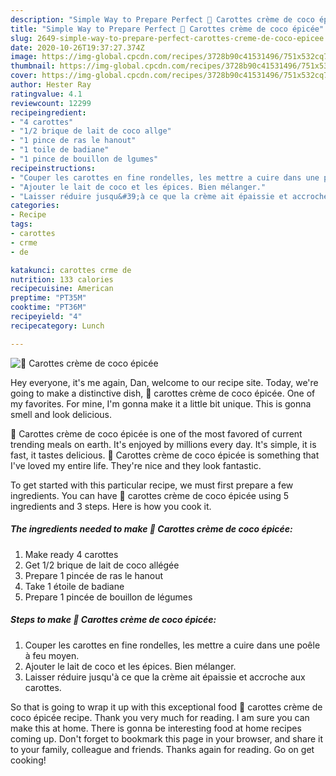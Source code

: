 ```yaml
---
description: "Simple Way to Prepare Perfect 🌺 Carottes crème de coco épicée"
title: "Simple Way to Prepare Perfect 🌺 Carottes crème de coco épicée"
slug: 2649-simple-way-to-prepare-perfect-carottes-creme-de-coco-epicee
date: 2020-10-26T19:37:27.374Z
image: https://img-global.cpcdn.com/recipes/3728b90c41531496/751x532cq70/🌺-carottes-creme-de-coco-epicee-photo-principale-de-la-recette.jpg
thumbnail: https://img-global.cpcdn.com/recipes/3728b90c41531496/751x532cq70/🌺-carottes-creme-de-coco-epicee-photo-principale-de-la-recette.jpg
cover: https://img-global.cpcdn.com/recipes/3728b90c41531496/751x532cq70/🌺-carottes-creme-de-coco-epicee-photo-principale-de-la-recette.jpg
author: Hester Ray
ratingvalue: 4.1
reviewcount: 12299
recipeingredient:
- "4 carottes"
- "1/2 brique de lait de coco allge"
- "1 pince de ras le hanout"
- "1 toile de badiane"
- "1 pince de bouillon de lgumes"
recipeinstructions:
- "Couper les carottes en fine rondelles, les mettre a cuire dans une poêle à feu moyen."
- "Ajouter le lait de coco et les épices. Bien mélanger."
- "Laisser réduire jusqu&#39;à ce que la crème ait épaissie et accroche aux carottes."
categories:
- Recipe
tags:
- carottes
- crme
- de

katakunci: carottes crme de 
nutrition: 133 calories
recipecuisine: American
preptime: "PT35M"
cooktime: "PT36M"
recipeyield: "4"
recipecategory: Lunch

---
```



![🌺 Carottes crème de coco épicée](https://img-global.cpcdn.com/recipes/3728b90c41531496/751x532cq70/🌺-carottes-creme-de-coco-epicee-photo-principale-de-la-recette.jpg)

Hey everyone, it's me again, Dan, welcome to our recipe site. Today, we're going to make a distinctive dish, 🌺 carottes crème de coco épicée. One of my favorites. For mine, I'm gonna make it a little bit unique. This is gonna smell and look delicious.



🌺 Carottes crème de coco épicée is one of the most favored of current trending meals on earth. It's enjoyed by millions every day. It's simple, it is fast, it tastes delicious. 🌺 Carottes crème de coco épicée is something that I've loved my entire life. They're nice and they look fantastic.


To get started with this particular recipe, we must first prepare a few ingredients. You can have 🌺 carottes crème de coco épicée using 5 ingredients and 3 steps. Here is how you cook it.

<!--inarticleads1-->

##### The ingredients needed to make 🌺 Carottes crème de coco épicée:

1. Make ready 4 carottes
1. Get 1/2 brique de lait de coco allégée
1. Prepare 1 pincée de ras le hanout
1. Take 1 étoile de badiane
1. Prepare 1 pincée de bouillon de légumes




<!--inarticleads2-->

##### Steps to make 🌺 Carottes crème de coco épicée:

1. Couper les carottes en fine rondelles, les mettre a cuire dans une poêle à feu moyen.
1. Ajouter le lait de coco et les épices. Bien mélanger.
1. Laisser réduire jusqu&#39;à ce que la crème ait épaissie et accroche aux carottes.




So that is going to wrap it up with this exceptional food 🌺 carottes crème de coco épicée recipe. Thank you very much for reading. I am sure you can make this at home. There is gonna be interesting food at home recipes coming up. Don't forget to bookmark this page in your browser, and share it to your family, colleague and friends. Thanks again for reading. Go on get cooking!
